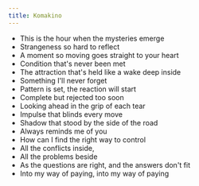 ```yaml
---
title: Komakino
---
```

- This is the hour when the mysteries emerge
- Strangeness so hard to reflect
- A moment so moving goes straight
to your heart
- Condition that's never been met
- The attraction that's held like a wake
deep inside
- Something I'll never forget
- Pattern is set, the reaction will start
- Complete but rejected too soon
- Looking ahead in the grip of each tear
- Impulse that blinds every move
- Shadow that stood by the side of the road
- Always reminds me of you
- How can I find the right way
to control
- All the conflicts inside,
- All the problems beside
- As the questions are right,
and the answers don't fit
- Into my way of paying, into my way
of paying
